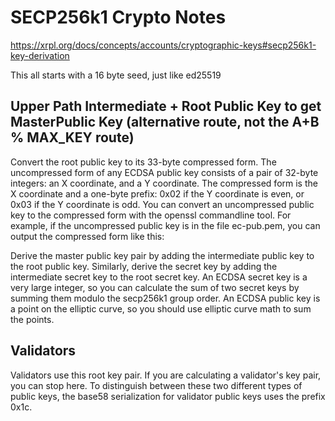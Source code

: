 # SECP256k1 Crypto Notes

https://xrpl.org/docs/concepts/accounts/cryptographic-keys#secp256k1-key-derivation


This all starts with a 16 byte seed, just like ed25519


## Upper Path Intermediate + Root Public Key to get MasterPublic Key (alternative route, not the A+B % MAX_KEY route)
Convert the root public key to its 33-byte compressed form.
The uncompressed form of any ECDSA public key consists of a pair of 32-byte integers: an X coordinate, and a Y coordinate. The compressed form is the X coordinate and a one-byte prefix: 0x02 if the Y coordinate is even, or 0x03 if the Y coordinate is odd.
You can convert an uncompressed public key to the compressed form with the openssl commandline tool. For example, if the uncompressed public key is in the file ec-pub.pem, you can output the compressed form like this:

Derive the master public key pair by adding the intermediate public key to the root public key. Similarly, derive the secret key by adding the intermediate secret key to the root secret key.
An ECDSA secret key is a very large integer, so you can calculate the sum of two secret keys by summing them modulo the secp256k1 group order.
An ECDSA public key is a point on the elliptic curve, so you should use elliptic curve math to sum the points.


## Validators
Validators use this root key pair. If you are calculating a validator's key pair, you can stop here. To distinguish between these two different types of public keys, the base58 serialization for validator public keys uses the prefix 0x1c.
